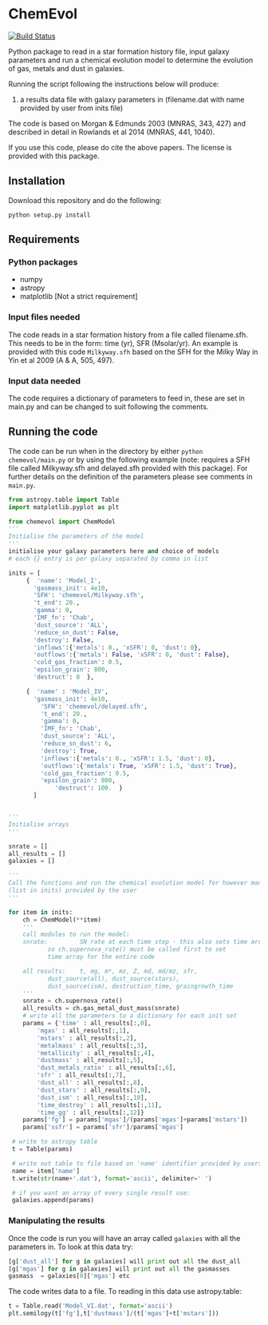 # ChemEvol
[![Build Status](https://travis-ci.org/zemogle/chemevol.svg?branch=master)](https://travis-ci.org/zemogle/chemevol)

Python package to read in a star formation history file, input galaxy parameters and run a chemical evolution model to determine the evolution of gas, metals and dust in galaxies.

Running the script following the instructions below will produce:

1. a results data file with galaxy parameters in (filename.dat with name provided
  by user from inits file)

The code is based on Morgan & Edmunds 2003 (MNRAS, 343, 427)
and described in detail in Rowlands et al 2014 (MNRAS, 441, 1040).

If you use this code, please do cite the above papers.  The license is provided with this package.

## Installation

Download this repository and do the following:
```
python setup.py install
```

## Requirements

### Python packages
- numpy
- astropy
- matplotlib [Not a strict requirement]

### Input files needed
The code reads in a star formation history from a file called filename.sfh.  This needs to be in the form: time (yr), SFR (Msolar/yr).    An example is provided with this code `Milkyway.sfh` based on the SFH for the Milky Way in Yin et al 2009 (A & A, 505, 497).

### Input data needed
The code requires a dictionary of parameters to feed in, these are set in main.py and can be changed to suit following the comments.

## Running the code
The code can be run when in the directory by either `python chemevol/main.py` or by using the following example (note: requires a SFH file called Milkyway.sfh and delayed.sfh provided with this package).  For further details on the definition of the parameters please see comments in `main.py`.

```python
from astropy.table import Table
import matplotlib.pyplot as plt

from chemevol import ChemModel
'''
Initialise the parameters of the model
'''
initialise your galaxy parameters here and choice of models
# each {} entry is per galaxy separated by comma in list

inits = [
     {	'name': 'Model_I',
       'gasmass_init': 4e10,
       'SFH': 'chemevol/Milkyway.sfh',
       't_end': 20.,
       'gamma': 0,
       'IMF_fn': 'Chab',
       'dust_source': 'ALL',
       'reduce_sn_dust': False,
       'destroy': False,
       'inflows':{'metals': 0., 'xSFR': 0, 'dust': 0},
       'outflows':{'metals': False, 'xSFR': 0, 'dust': False},
       'cold_gas_fraction': 0.5,
       'epsilon_grain': 800,
       'destruct': 0  },

     {	'name' : 'Model_IV',
       'gasmass_init': 4e10,
         'SFH': 'chemevol/delayed.sfh',
         't_end': 20.,
         'gamma': 0,
         'IMF_fn': 'Chab',
         'dust_source': 'ALL',
         'reduce_sn_dust': 6,
         'destroy': True,
         'inflows':{'metals': 0., 'xSFR': 1.5, 'dust': 0},
         'outflows':{'metals': True, 'xSFR': 1.5, 'dust': True},
         'cold_gas_fraction': 0.5,
         'epsilon_grain': 800,
             'destruct': 100.  }
       ]


'''
Initialise arrays
'''

snrate = []
all_results = []
galaxies = []

'''
Call the functions and run the chemical evolution model for however many galaxies
(list in inits) provided by the user
'''

for item in inits:
    ch = ChemModel(**item)
    '''
    call modules to run the model:
    snrate: 		SN rate at each time step - this also sets time array
           so ch.supernova_rate() must be called first to set
           time array for the entire code

    all results: 	t, mg, m*, mz, Z, md, md/mz, sfr,
           dust_source(all), dust_source(stars),
           dust_source(ism), destruction_time, graingrowth_time
    '''
    snrate = ch.supernova_rate()
    all_results = ch.gas_metal_dust_mass(snrate)
    # write all the parameters to a dictionary for each init set
    params = {'time' : all_results[:,0],
        'mgas' : all_results[:,1],
        'mstars' : all_results[:,2],
        'metalmass' : all_results[:,3],
        'metallicity' : all_results[:,4],
        'dustmass' : all_results[:,5],
        'dust_metals_ratio' : all_results[:,6],
        'sfr' : all_results[:,7],
        'dust_all' : all_results[:,8],
        'dust_stars' : all_results[:,9],
        'dust_ism' : all_results[:,10],
        'time_destroy' : all_results[:,11],
        'time_gg' : all_results[:,12]}
    params['fg'] = params['mgas']/(params['mgas']+params['mstars'])
    params['ssfr'] = params['sfr']/params['mgas']

 # write to astropy table
 t = Table(params)

 # write out table to file based on 'name' identifier provided by users
 name = item['name']
 t.write(str(name+'.dat'), format='ascii', delimiter=' ')

 # if you want an array of every single result use:
 galaxies.append(params)
```

### Manipulating the results
Once the code is run you will have an array called `galaxies` with all the parameters in.  To look at this data try:
```python
[g['dust_all'] for g in galaxies] will print out all the dust_all
[g['mgas'] for g in galaxies] will print out all the gasmasses
gasmass  = galaxies[0]['mgas'] etc
```

The code writes data to a file.  To reading in this data use astropy.table:
```python
t = Table.read('Model_VI.dat', format='ascii')
plt.semilogy(t['fg'],t['dustmass']/(t['mgas']+t['mstars']))
```
